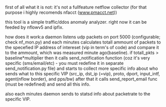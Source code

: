 first of all what it is not:
it's not a fullfeature netflow collector (for that purpose i highly recomends nfacct (www.pmacct.net))

this tool is a simple traffic/ddos anomaly analyzer.
right now it can be feeded by nflowv5 and ipfix.

how does it work:a
daemon listens udp packets on port 5000 (configurable; check nf_mon.py)
and each minutes calculates totall ammount of packets to the specefied IP address of intereset
(vip in term's of code) and compare it to the ammount, which was measured minute ago(baseline).
if totall_pkts > baseline*multiplier
then it calls send_notification function (coz it's very specific (sms/email/etc) - you must redefine it in separate
send_notification.py file)
and starts to collect more specific info about who sends what to this specific VIP
(src_ip, dst_ip (=vip), proto, dport, input_intf, agent(nflow border), and pps/bw)
after that it calls send_report_email func (must be redefined) and send all this info.

also  each minutes daemon sends to statsd info about packetrate to the specific VIP.

